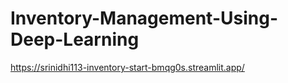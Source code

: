 # Inventory-Management-Using-Deep-Learning

https://srinidhi113-inventory-start-bmqg0s.streamlit.app/

